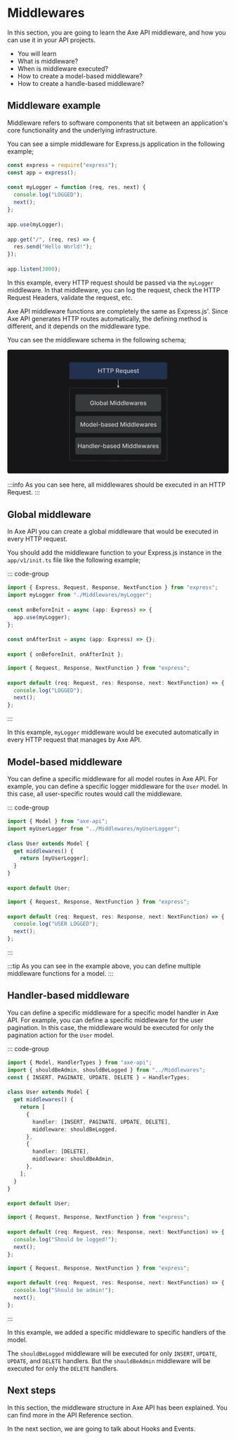 # Middlewares

<p class="description">
In this section, you are going to learn the Axe API middleware, and how you can use it in your API projects.
</p>

<ul class="intro">
  <li>You will learn</li>
  <li>What is middleware?</li>
  <li>When is middleware executed?</li>
  <li>How to create a model-based middleware?</li>
  <li>How to create a handle-based middleware?</li>
</ul>

## Middleware example

Middleware refers to software components that sit between an application's core functionality and the underlying infrastructure.

You can see a simple middleware for Express.js application in the following example;

```js
const express = require("express");
const app = express();

const myLogger = function (req, res, next) {
  console.log("LOGGED");
  next();
};

app.use(myLogger);

app.get("/", (req, res) => {
  res.send("Hello World!");
});

app.listen(3000);
```

In this example, every HTTP request should be passed via the `myLogger` middleware. In that middleware, you can log the request, check the HTTP Request Headers, validate the request, etc.

Axe API middleware functions are completely the same as Express.js'. Since Axe API generates HTTP routes automatically, the defining method is different, and it depends on the middleware type.

You can see the middleware schema in the following schema;

![Axe API Middlewares](axe-api-middlewares.png)

:::info
As you can see here, all middlewares should be executed in an HTTP Request.
:::

## Global middleware

In Axe API you can create a global middleware that would be executed in every HTTP request.

You should add the middleware function to your Express.js instance in the `app/v1/init.ts` file like the following example;

::: code-group

```ts [app/v1/init.ts]
import { Express, Request, Response, NextFunction } from "express";
import myLogger from "./Middlewares/myLogger";

const onBeforeInit = async (app: Express) => {
  app.use(myLogger);
};

const onAfterInit = async (app: Express) => {};

export { onBeforeInit, onAfterInit };
```

```ts [app/Middlewares/myLogger.ts]
import { Request, Response, NextFunction } from "express";

export default (req: Request, res: Response, next: NextFunction) => {
  console.log("LOGGED");
  next();
};
```

:::

In this example, `myLogger` middleware would be executed automatically in every HTTP request that manages by Axe API.

## Model-based middleware

You can define a specific middleware for all model routes in Axe API. For example, you can define a specific logger middleware for the `User` model. In this case, all user-specific routes would call the middleware.

::: code-group

```ts [app/Models/User.ts]
import { Model } from "axe-api";
import myUserLogger from "../Middlewares/myUserLogger";

class User extends Model {
  get middlewares() {
    return [myUserLogger];
  }
}

export default User;
```

```ts [app/Middlewares/myUserLogger.ts]
import { Request, Response, NextFunction } from "express";

export default (req: Request, res: Response, next: NextFunction) => {
  console.log("USER LOGGED");
  next();
};
```

:::

:::tip
As you can see in the example above, you can define multiple middleware functions for a model.
:::

## Handler-based middleware

You can define a specific middleware for a specific model handler in Axe API. For example, you can define a specific middleware for the user pagination. In this case, the middleware would be executed for only the pagination action for the `User` model.

::: code-group

```ts [Models/User.ts]
import { Model, HandlerTypes } from "axe-api";
import { shouldBeAdmin, shouldBeLogged } from "../Middlewares";
const { INSERT, PAGINATE, UPDATE, DELETE } = HandlerTypes;

class User extends Model {
  get middlewares() {
    return [
      {
        handler: [INSERT, PAGINATE, UPDATE, DELETE],
        middleware: shouldBeLogged,
      },
      {
        handler: [DELETE],
        middleware: shouldBeAdmin,
      },
    ];
  }
}

export default User;
```

```ts [Middlewares/shouldBeLogged.ts]
import { Request, Response, NextFunction } from "express";

export default (req: Request, res: Response, next: NextFunction) => {
  console.log("Should be logged!");
  next();
};
```

```ts [Middlewares/shouldBeAdmin.ts]
import { Request, Response, NextFunction } from "express";

export default (req: Request, res: Response, next: NextFunction) => {
  console.log("Should be admin!");
  next();
};
```

:::

In this example, we added a specific middleware to specific handlers of the model.

The `shouldBeLogged` middleware will be executed for only `INSERT`, `UPDATE`, `UPDATE`, and `DELETE` handlers. But the `shouldBeAdmin` middleware will be executed for only the `DELETE` handlers.

## Next steps

In this section, the middleware structure in Axe API has been explained. You can find more in the API Reference section.

In the next section, we are going to talk about Hooks and Events.
